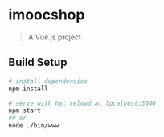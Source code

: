 # imoocshop

> A Vue.js project

## Build Setup

``` bash
# install dependencies
npm install

# serve with hot reload at localhost:3000
npm start 
## or
node ./bin/www
```
